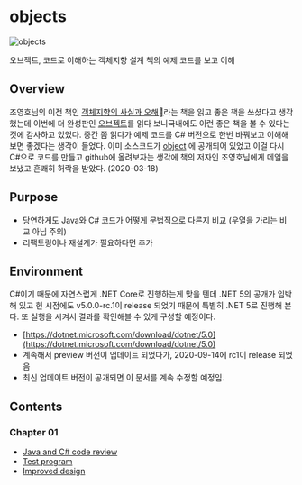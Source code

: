 # objects

![objects](https://image.aladin.co.kr/product/19368/10/cover500/k972635015_1.jpg)

오브젝트, 코드로 이해하는 객체지향 설계 책의 예제 코드를 보고 이해

## Overview

조영호님의 이전 책인 [객체지향의 사실과 오해](http://aladin.kr/p/aGexE)라는 책을 읽고 좋은 책을 쓰셨다고 생각했는데
이번에 더 완성판인 [오브젝트](http://aladin.kr/p/kLQlP)를 읽다 보니국내에도 이런 좋은 책을 볼 수 있다는 것에 감사하고 있었다.
중간 쯤 읽다가 예제 코드를 C# 버전으로 한번 바꿔보고 이해해보면 좋겠다는 생각이 들었다.
이미 소스코드가 [object](https://github.com/eternity-oop/object) 에 공개되어 있었고 이걸 다시 C#으로 코드를 만들고 github에 올려보자는 생각에 책의 저자인 조영호님에게 메일을 보냈고 흔쾌히 허락을 받았다. (2020-03-18)

## Purpose

- 당연하게도 Java와 C# 코드가 어떻게 문법적으로 다른지 비교 (우열을 가리는 비교 아님 주의)
- 리팩토링이나 재설계가 필요하다면 추가

## Environment

C#이기 때문에 자연스럽게 .NET Core로 진행하는게 맞을 텐데 .NET 5의 공개가 임박해 있고
현 시점에도 v5.0.0-rc.1이 release 되었기 때문에 특별히 .NET 5로 진행해 본다.
또 실행을 시켜서 결과를 확인해볼 수 있게 구성할 예정이다.

- [https://dotnet.microsoft.com/download/dotnet/5.0](https://dotnet.microsoft.com/download/dotnet/5.0)
- 계속해서 preview 버전이 업데이트 되었다가, 2020-09-14에 rc1이 release 되었음
- 최신 업데이트 버전이 공개되면 이 문서를 계속 수정할 예정임.

## Contents

### Chapter 01

- [Java and C# code review](/Chapter01/Object_Design/)
- [Test program](/Chapter01/TestProgram/)
- [Improved design](/Chapeter01/ImprovedDesign/)
